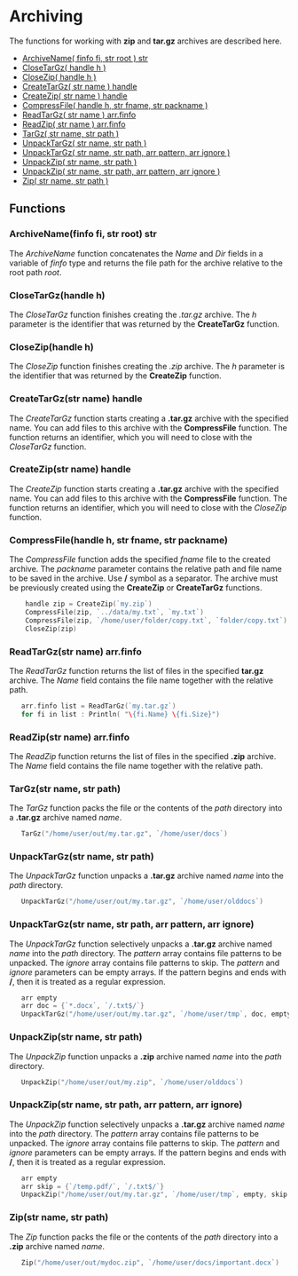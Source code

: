 # Archiving

The functions for working with **zip** and **tar.gz** archives are described here.

* [ArchiveName\( finfo fi, str root \) str](archive.md#archivename-finfo-fi-str-root-str)
* [CloseTarGz\( handle h \)](archive.md#closetargz-handle-h)
* [CloseZip\( handle h \)](archive.md#closezip-handle-h)
* [CreateTarGz\( str name \) handle](archive.md#createtargz-str-name-handle)
* [CreateZip\( str name \) handle](archive.md#createzip-str-name-handle)
* [CompressFile\( handle h, str fname, str packname \)](archive.md#compressfile-handle-h-str-fname-str-packname)
* [ReadTarGz\( str name \) arr.finfo](archive.md#readtargz-str-name-arr-finfo)
* [ReadZip\( str name \) arr.finfo](archive.md#readzip-str-name-arr-finfo)
* [TarGz\( str name, str path \)](archive.md#targz-str-name-str-path)
* [UnpackTarGz\( str name, str path \)](archive.md#unpacktargz-str-name-str-path)
* [UnpackTarGz\( str name, str path, arr pattern, arr ignore \)](archive.md#unpacktargz-str-name-str-path-arr-pattern-arr-ignore)
* [UnpackZip\( str name, str path \)](archive.md#unpackzip-str-name-str-path)
* [UnpackZip\( str name, str path, arr pattern, arr ignore \)](archive.md#unpackzip-str-name-str-path-arr-pattern-arr-ignore)
* [Zip\( str name, str path \)](archive.md#zip-str-name-str-path)

## Functions

### ArchiveName\(finfo fi, str root\) str

The _ArchiveName_ function concatenates the *Name* and *Dir* fields in a variable of *finfo* type and returns the file path for the archive relative to the root path *root*.

### CloseTarGz\(handle h\)

The _CloseTarGz_ function finishes creating the *.tar.gz* archive. The _h_ parameter is the identifier that was returned by the **CreateTarGz** function.

### CloseZip\(handle h\)

The _CloseZip_ function finishes creating the *.zip* archive. The _h_ parameter is the identifier that was returned by the **CreateZip** function.

### CreateTarGz\(str name\) handle

The _CreateTarGz_ function starts creating a **.tar.gz** archive with the specified name. You can add files to this archive with the **CompressFile** function. The function returns an identifier, which you will need to close with the _CloseTarGz_ function.

### CreateZip\(str name\) handle

The _CreateZip_ function starts creating a **.tar.gz** archive with the specified name. You can add files to this archive with the **CompressFile** function. The function returns an identifier, which you will need to close with the _CloseZip_ function.

### CompressFile\(handle h, str fname, str packname\)

The _CompressFile_ function adds the specified _fname_ file to the created archive. The _packname_ parameter contains the relative path and file name  to be saved in the archive. Use **/** symbol as a separator. The archive must be previously created using the **CreateZip** or **CreateTarGz** functions.

``` go
    handle zip = CreateZip(`my.zip`)
    CompressFile(zip, `../data/my.txt`, `my.txt`)
    CompressFile(zip, `/home/user/folder/copy.txt`, `folder/copy.txt`)
    CloseZip(zip)
```

### ReadTarGz\(str name\) arr.finfo

The _ReadTarGz_ function returns the list of files in the specified **tar.gz** archive. The *Name* field contains the file name together with the relative path.

``` go
   arr.finfo list = ReadTarGz(`my.tar.gz`)
   for fi in list : Println( "\{fi.Name} \{fi.Size}")
```

### ReadZip\(str name\) arr.finfo

The _ReadZip_ function returns the list of files in the specified **.zip** archive. The *Name* field contains the file name together with the relative path.

### TarGz\(str name, str path\)

The _TarGz_ function packs the file or the contents of the _path_ directory into a **.tar.gz** archive named _name_.

``` go
   TarGz("/home/user/out/my.tar.gz", `/home/user/docs`)
```

### UnpackTarGz\(str name, str path\)

The _UnpackTarGz_ function unpacks a **.tar.gz** archive named _name_ into the _path_ directory.

``` go
   UnpackTarGz("/home/user/out/my.tar.gz", `/home/user/olddocs`)
```

### UnpackTarGz\(str name, str path, arr pattern, arr ignore\)

The _UnpackTarGz_ function selectively unpacks a **.tar.gz** archive named _name_ into the _path_ directory. The _pattern_ array contains file patterns to be unpacked. The _ignore_ array contains file patterns to skip. The _pattern_ and _ignore_ parameters can be empty arrays. If the pattern begins and ends with **/**, then it is treated as a regular expression.

``` go
   arr empty
   arr doc = {`*.docx`, `/.txt$/`}
   UnpackTarGz("/home/user/out/my.tar.gz", `/home/user/tmp`, doc, empty )
```

### UnpackZip\(str name, str path\)

The _UnpackZip_ function unpacks a **.zip** archive named _name_ into the _path_ directory.

``` go
   UnpackZip("/home/user/out/my.zip", `/home/user/olddocs`)
```

### UnpackZip\(str name, str path, arr pattern, arr ignore\)

The _UnpackZip_ function selectively unpacks a **.tar.gz** archive named _name_ into the _path_ directory. The _pattern_ array contains file patterns to be unpacked. The _ignore_ array contains file patterns to skip. The _pattern_ and _ignore_ parameters can be empty arrays. If the pattern begins and ends with **/**, then it is treated as a regular expression.

``` go
   arr empty
   arr skip = {`/temp.pdf/`, `/.txt$/`}
   UnpackZip("/home/user/out/my.tar.gz", `/home/user/tmp`, empty, skip )
```

### Zip\(str name, str path\)

The _Zip_ function packs the file or the contents of the _path_ directory into a **.zip** archive named _name_.

``` go
   Zip("/home/user/out/mydoc.zip", `/home/user/docs/important.docx`)
```
